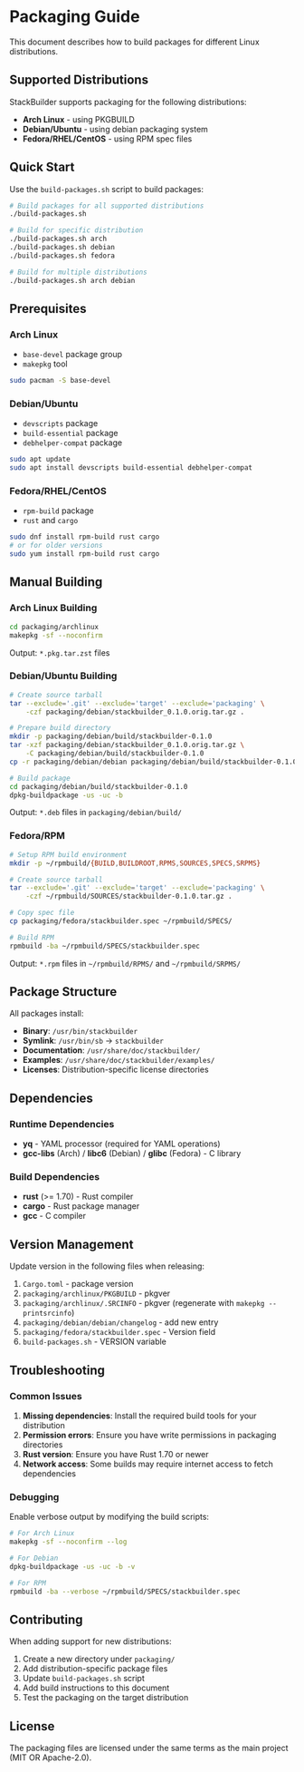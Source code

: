 # Packaging Guide

This document describes how to build packages for different Linux distributions.

## Supported Distributions

StackBuilder supports packaging for the following distributions:

- **Arch Linux** - using PKGBUILD
- **Debian/Ubuntu** - using debian packaging system
- **Fedora/RHEL/CentOS** - using RPM spec files

## Quick Start

Use the `build-packages.sh` script to build packages:

```bash
# Build packages for all supported distributions
./build-packages.sh

# Build for specific distribution
./build-packages.sh arch
./build-packages.sh debian
./build-packages.sh fedora

# Build for multiple distributions
./build-packages.sh arch debian
```

## Prerequisites

### Arch Linux

- `base-devel` package group
- `makepkg` tool

```bash
sudo pacman -S base-devel
```

### Debian/Ubuntu

- `devscripts` package
- `build-essential` package
- `debhelper-compat` package

```bash
sudo apt update
sudo apt install devscripts build-essential debhelper-compat
```

### Fedora/RHEL/CentOS

- `rpm-build` package
- `rust` and `cargo`

```bash
sudo dnf install rpm-build rust cargo
# or for older versions
sudo yum install rpm-build rust cargo
```

## Manual Building

### Arch Linux Building

```bash
cd packaging/archlinux
makepkg -sf --noconfirm
```

Output: `*.pkg.tar.zst` files

### Debian/Ubuntu Building

```bash
# Create source tarball
tar --exclude='.git' --exclude='target' --exclude='packaging' \
    -czf packaging/debian/stackbuilder_0.1.0.orig.tar.gz .

# Prepare build directory
mkdir -p packaging/debian/build/stackbuilder-0.1.0
tar -xzf packaging/debian/stackbuilder_0.1.0.orig.tar.gz \
    -C packaging/debian/build/stackbuilder-0.1.0
cp -r packaging/debian/debian packaging/debian/build/stackbuilder-0.1.0/

# Build package
cd packaging/debian/build/stackbuilder-0.1.0
dpkg-buildpackage -us -uc -b
```

Output: `*.deb` files in `packaging/debian/build/`

### Fedora/RPM

```bash
# Setup RPM build environment
mkdir -p ~/rpmbuild/{BUILD,BUILDROOT,RPMS,SOURCES,SPECS,SRPMS}

# Create source tarball
tar --exclude='.git' --exclude='target' --exclude='packaging' \
    -czf ~/rpmbuild/SOURCES/stackbuilder-0.1.0.tar.gz .

# Copy spec file
cp packaging/fedora/stackbuilder.spec ~/rpmbuild/SPECS/

# Build RPM
rpmbuild -ba ~/rpmbuild/SPECS/stackbuilder.spec
```

Output: `*.rpm` files in `~/rpmbuild/RPMS/` and `~/rpmbuild/SRPMS/`

## Package Structure

All packages install:

- **Binary**: `/usr/bin/stackbuilder`
- **Symlink**: `/usr/bin/sb` → `stackbuilder`
- **Documentation**: `/usr/share/doc/stackbuilder/`
- **Examples**: `/usr/share/doc/stackbuilder/examples/`
- **Licenses**: Distribution-specific license directories

## Dependencies

### Runtime Dependencies

- **yq** - YAML processor (required for YAML operations)
- **gcc-libs** (Arch) / **libc6** (Debian) / **glibc** (Fedora) - C library

### Build Dependencies

- **rust** (>= 1.70) - Rust compiler
- **cargo** - Rust package manager
- **gcc** - C compiler

## Version Management

Update version in the following files when releasing:

1. `Cargo.toml` - package version
2. `packaging/archlinux/PKGBUILD` - pkgver
3. `packaging/archlinux/.SRCINFO` - pkgver (regenerate with `makepkg --printsrcinfo`)
4. `packaging/debian/debian/changelog` - add new entry
5. `packaging/fedora/stackbuilder.spec` - Version field
6. `build-packages.sh` - VERSION variable

## Troubleshooting

### Common Issues

1. **Missing dependencies**: Install the required build tools for your distribution
2. **Permission errors**: Ensure you have write permissions in packaging directories
3. **Rust version**: Ensure you have Rust 1.70 or newer
4. **Network access**: Some builds may require internet access to fetch dependencies

### Debugging

Enable verbose output by modifying the build scripts:

```bash
# For Arch Linux
makepkg -sf --noconfirm --log

# For Debian
dpkg-buildpackage -us -uc -b -v

# For RPM
rpmbuild -ba --verbose ~/rpmbuild/SPECS/stackbuilder.spec
```

## Contributing

When adding support for new distributions:

1. Create a new directory under `packaging/`
2. Add distribution-specific package files
3. Update `build-packages.sh` script
4. Add build instructions to this document
5. Test the packaging on the target distribution

## License

The packaging files are licensed under the same terms as the main project (MIT OR Apache-2.0).
